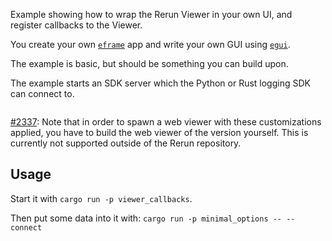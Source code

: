 <!--[metadata]
title = "Viewer callbacks"
thumbnail = "https://static.rerun.io/extend_viewer_ui/6ccfbe3718a50e659c484d31033db0bd9d40c262/480w.png"
thumbnail_dimensions = [480, 290]
-->


Example showing how to wrap the Rerun Viewer in your own UI, and register callbacks to the Viewer.

You create your own [`eframe`](https://github.com/emilk/egui/tree/master/crates/eframe) app and write your own GUI using [`egui`](https://github.com/emilk/egui).

The example is basic, but should be something you can build upon.

The example starts an SDK server which the Python or Rust logging SDK can connect to.

<picture>
  <img src="https://static.rerun.io/viewer_callbacks_example/3552bcd27112bb3889c7f0549e3fb96e0061c31c/full.png" alt="">
  <source media="(max-width: 480px)" srcset="https://static.rerun.io/viewer_callbacks_example/3552bcd27112bb3889c7f0549e3fb96e0061c31c/480w.png">
  <source media="(max-width: 768px)" srcset="https://static.rerun.io/viewer_callbacks_example/3552bcd27112bb3889c7f0549e3fb96e0061c31c/768w.png">
  <source media="(max-width: 1024px)" srcset="https://static.rerun.io/viewer_callbacks_example/3552bcd27112bb3889c7f0549e3fb96e0061c31c/1024w.png">
  <source media="(max-width: 1200px)" srcset="https://static.rerun.io/viewer_callbacks_example/3552bcd27112bb3889c7f0549e3fb96e0061c31c/1200w.png">
</picture>

[#2337](https://github.com/rerun-io/rerun/issues/2337): Note that in order to spawn a web viewer with these customizations applied,
you have to build the web viewer of the version yourself.
This is currently not supported outside of the Rerun repository.

## Usage
Start it with `cargo run -p viewer_callbacks`.

Then put some data into it with: `cargo run -p minimal_options -- --connect`
